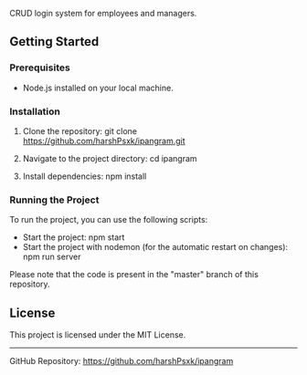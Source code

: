 

CRUD login system for employees and managers.

## Getting Started

### Prerequisites
- Node.js installed on your local machine.

### Installation
1. Clone the repository:
   git clone https://github.com/harshPsxk/ipangram.git

2. Navigate to the project directory:
   cd ipangram

3. Install dependencies:
   npm install

### Running the Project
To run the project, you can use the following scripts:

- Start the project:
   npm start
- Start the project with nodemon (for the automatic restart on changes):
   npm run server
  
Please note that the code is present in the "master" branch of this repository.

## License

This project is licensed under the MIT License.

---

GitHub Repository: https://github.com/harshPsxk/ipangram
